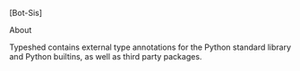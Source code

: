 [Bot-Sis]

About

Typeshed contains external type annotations for the Python standard library and Python builtins, as well as third party packages.

